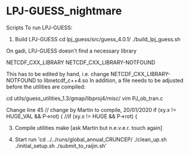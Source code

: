 # LPJ-GUESS_nightmare
Scripts
To run LPJ-GUESS:

1. Build LPJ-GUESS
cd lpj_guess/src/guess_4.0.1/
./build_lpj_guess.sh

On gadi, LPJ-GUESS doesn't find a necessary library

NETCDF_CXX_LIBRARY               NETCDF_CXX_LIBRARY-NOTFOUND

This has to be edited by hand, i.e. change NETCDF_CXX_LIBRARY-NOTFOUND to libnetcdf_c++4.so
In addition, a file needs to be adjusted before the utilities are compiled:

cd utils/guess_utilities_1.3/gmap/libproj4/misc/
vim PJ_ob_tran.c

Change line 45
// change by Martin to compile, 20/01/2020
if (xy.x != HUGE_VAL && P->rot) {
//if (xy.x != HUGE && P->rot) {

3. Compile utilities
make [ask Martin but n.e.v.e.r. touch again]

4. Start run
'cd ../../runs/global_annual_CRUNCEP/
./clean_up.sh
./initial_setup.sh
./submit_to_raijin.sh'
